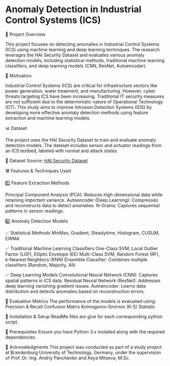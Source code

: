 # Anomaly Detection in Industrial Control Systems (ICS)

📌 Project Overview

This project focuses on detecting anomalies in Industrial Control Systems (ICS) using machine learning and deep learning techniques. The research leverages the HAI Security Dataset and evaluates various anomaly detection models, including statistical methods, traditional machine learning classifiers, and deep learning models (CNN, ResNet, Autoencoder).

🎯 Motivation

Industrial Control Systems (ICS) are critical for infrastructure sectors like power generation, water treatment, and manufacturing. However, cyber threats targeting ICS have been increasing. Traditional IT security measures are not sufficient due to the deterministic nature of Operational Technology (OT). This study aims to improve Intrusion Detection Systems (IDS) by developing more effective anomaly detection methods using feature extraction and machine learning models.


📊 Dataset

The project uses the HAI Security Dataset to train and evaluate anomaly detection models. The dataset includes sensor and actuator readings from an ICS testbed, labeled with normal and attack states.

🔗 Dataset Source: [HAI Security Dataset](https://github.com/icsdataset/hai#hai-dataset)


🛠️ Features & Techniques Used

1️⃣ Feature Extraction Methods

Principal Component Analysis (PCA): Reduces high-dimensional data while retaining important variance.
Autoencoder (Deep Learning): Compresses and reconstructs data to detect anomalies.
N-Grams: Captures sequential patterns in sensor readings.

2️⃣ Anomaly Detection Models

✅ Statistical Methods
MinMax, Gradient, Steadytime, Histogram, CUSUM, EWMA

✅ Traditional Machine Learning Classifiers
One-Class SVM, Local Outlier Factor (LOF), Elliptic Envelope (EE)
Multi-Class SVM, Random Forest (RF), k-Nearest Neighbors (KNN)
Ensemble Classifier: Combines multiple classifiers (Random, Majority, All)

✅ Deep Learning Models
Convolutional Neural Network (CNN): Captures spatial patterns in ICS data.
Residual Neural Network (ResNet): Addresses deep learning vanishing gradient issues.
Autoencoder: Learns data distribution and detects anomalies based on reconstruction errors.


🔬 Evaluation Metrics
The performance of the models is evaluated using:
Precision & Recall
Confusion Matrix
Kolmogorov-Smirnov (K-S) Statistic


🚀 Installation & Setup
ReadMe files are give for each corresponding python script.

🔹 Prerequisites
Ensure you have Python 3.x installed along with the required dependencies.

🙌 Acknowledgments
This project was conducted as part of a study project at Brandenburg University of Technology, Germany, under the supervision of Prof. Dr.-Ing. Andriy Panchenko and Asya Mitseva, M.Sc.
